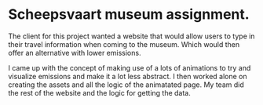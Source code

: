 # Scheepsvaart museum assignment.

The client for this project wanted a website that would allow users to type in their travel information when coming to the museum. Which would then offer an alternative with lower emissions.

I came up with the concept of making use of a lots of animations to try and visualize emissions and make it a lot less abstract. I then worked alone on creating the assets and all the logic of the animatated page. My team did the rest of the website and the logic for getting the data.
